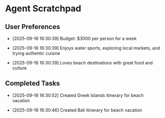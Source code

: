 # Agent Scratchpad

## User Preferences

- [2025-09-16 16:30:39] Budget: $3000 per person for a week

- [2025-09-16 16:30:39] Enjoys water sports, exploring local markets, and trying authentic cuisine

- [2025-09-16 16:30:39] Loves beach destinations with great food and culture

## Completed Tasks

- [2025-09-16 16:30:52] Created Greek Islands itinerary for beach vacation

- [2025-09-16 16:30:46] Created Bali itinerary for beach vacation

